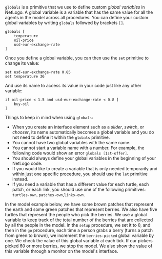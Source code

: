 ﻿`globals` is a primitive that we use to define custom *global variables* in NetLogo. A global variable is a variable that has the same value for all the agents in the model across all procedures. You can define your custom global variables by writing  `globals` followed by brackets `[]`.



```
globals [
	temperature
	oil-price
	usd-eur-exchange-rate
]
```



Once you define a global variable, you can then use the `set` primitive to change its value:



```
set usd-eur-exchange-rate 0.85
set temperature 36
```



And use its name to access its value in your code just like any other variable:



```
if oil-price < 1.5 and usd-eur-exchange-rate < 0.8 [
	buy-oil
]
```



Things to keep in mind when using `globals`: 

* When you create an interface element such as a *slider*, *switch*, or *chooser*, its name automatically becomes a global variable and you do not need to define it within the `globals` primitive. 
* You cannot have two global variables with the same name.
* You cannot start a variable name with a number. For example, the following code would show an error `globals [1st-offer]`.
* You should always define your global variables in the beginning of your NetLogo code.
* If you would like to create a variable that is only needed temporarily and within just one specific procedure, you should use the `let` primitive instead.
* If you need a variable that has a different value for each turtle, each patch, or each link, you should use one of the following primitives: `turtles-own`, `patches-own`,`links-own`.



In the model example below, we have some brown patches that represent the earth and some green patches that represent berries. We also have five turtles that represent the people who pick the berries. We use a global variable to keep track of the total number of the berries that are collected by all the people in the model. In the `setup` procedure, we set it to 0, and then in the `go` procedure, each time a person grabs a berry (turns a patch from green to brown), we increment the `berries-picked` global variable by one. We check the value of this global variable at each tick. If our pickers picked 60 or more berries, we stop the model. We also show the value of this variable through a monitor on the model's interface.